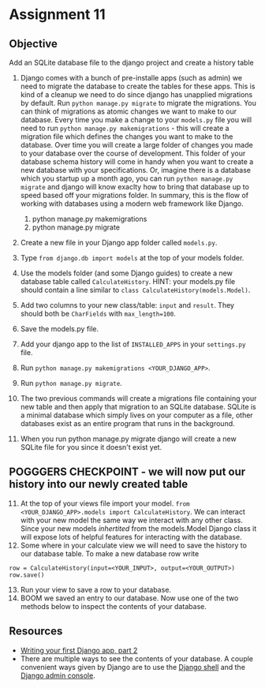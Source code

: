 # Assignment 11

## Objective
Add an SQLite database file to the django project and create a history table

1. Django comes with a bunch of pre-installe apps (such as admin) we need to migrate the database to create the tables for these apps. This is kind of a cleanup we need to do since django has unapplied migrations by default. Run `python manage.py migrate` to migrate the migrations. You can think of migrations as atomic changes we want to make to our database. Every time you make a change to your `models.py` file you will need to run `python manage.py makemigrations` - this will create a migration file which defines the changes you want to make to the database. Over time you will create a large folder of changes you made to your database over the course of development. This folder of your database schema history will come in handy when you want to create a new database with your specifications. Or, imagine there is a database which you startup up a month ago, you can run `python manage.py migrate` and django will know exaclty how to bring that database up to speed based off your migrations folder. In summary, this is the flow of working with databases using a modern web framework like Django.

    1. python manage.py makemigrations
    2. python manage.py migrate

2. Create a new file in your Django app folder called `models.py`.
3. Type `from django.db import models` at the top of your models folder.
4. Use the models folder (and some Django guides) to create a new database table called `CalculateHistory`. HINT: your models.py file should contain a line similar to `class CalculateHistory(models.Model)`.
5. Add two columns to your new class/table: `input` and `result`. They should both be `CharFields` with `max_length=100`.
6. Save the models.py file.
7. Add your django app to the list of `INSTALLED_APPS` in your `settings.py` file.
8. Run `python manage.py makemigrations <YOUR_DJANGO_APP>`.
9. Run `python manage.py migrate`.
10. The two previous commands will create a migrations file containing your new table and then apply that migration to an SQLite database. SQLite is a minimal database which simply lives on your computer as a file, other databases exist as an entire program that runs in the background.
10. When you run python manage.py migrate django will create a new SQLite file for you since it doesn't exist yet.

## POGGGERS CHECKPOINT - we will now put our history into our newly created table

11. At the top of your views file import your model. `from <YOUR_DJANGO_APP>.models import CalculateHistory`. We can interact with your new model the same way we interact with any other class. Since your new models *inhertited* from the models.Model Django class it will expose lots of helpful features for interacting with the database.
12. Some where in your calculate view we will need to save the history to our database table. To make a new database row write
```
row = CalculateHistory(input=<YOUR_INPUT>, output=<YOUR_OUTPUT>)
row.save()
```
13. Run your view to save a row to your database.
14. BOOM we saved an entry to our database. Now use one of the two methods below to inspect the contents of your database.

## Resources
* [Writing your first Django app, part 2](https://docs.djangoproject.com/en/3.1/intro/tutorial02/)
* There are multiple ways to see the contents of your database. A couple convenient ways given by Django are to use the [Django shell](https://docs.djangoproject.com/en/3.1/intro/tutorial02/#playing-with-the-api) and the [Django admin console](https://docs.djangoproject.com/en/3.1/intro/tutorial02/#creating-an-admin-user).